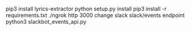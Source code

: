 pip3 install lyrics-extractor
python setup.py install
pip3 install -r requirements.txt
./ngrok http 3000
change slack slack/events endpoint
python3 slackbot_events_api.py

